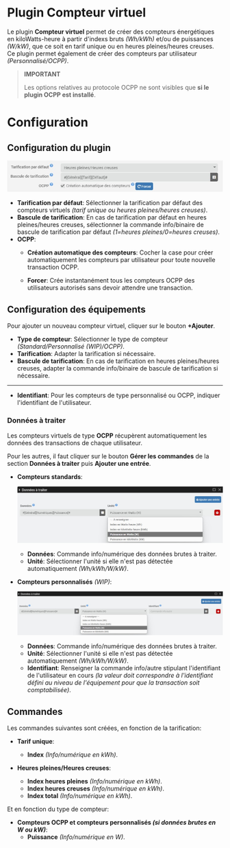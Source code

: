# Plugin Compteur virtuel

Le plugin **Compteur virtuel** permet de créer des compteurs énergétiques en kiloWatts-heure à partir d'indexs bruts *(Wh/kWh)* et/ou de puissances *(W/kW)*, que ce soit en tarif unique ou en heures pleines/heures creuses. Ce plugin permet également de créer des compteurs par utilisateur *(Personnalisé/OCPP)*.

>**IMPORTANT**
>
>Les options relatives au protocole OCPP ne sont visibles que **si le plugin OCPP est installé**.

# Configuration

## Configuration du plugin

![Configuration du plugin](./images/config_plugin.jpg)

- **Tarification par défaut**: Sélectionner la tarification par défaut des compteurs virtuels *(tarif unique ou heures pleines/heures creuses)*.
- **Bascule de tarification**: En cas de tarification par défaut en heures pleines/heures creuses, sélectionner la commande info/binaire de bascule de tarification par défaut *(1=heures pleines/0=heures creuses)*.
- **OCPP**:
  - **Création automatique des compteurs**: Cocher la case pour créer automatiquement les compteurs par utilisateur pour toute nouvelle transaction OCPP.

  - **Forcer**: Crée instantanément tous les compteurs OCPP des utilisateurs autorisés sans devoir attendre une transaction.

## Configuration des équipements

Pour ajouter un nouveau compteur virtuel, cliquer sur le bouton **+Ajouter**.

- **Type de compteur**: Sélectionner le type de compteur *(Standard/Personnalisé (WIP)/OCPP)*.
- **Tarification**: Adapter la tarification si nécessaire.
- **Bascule de tarification**: En cas de tarification en heures pleines/heures creuses, adapter la commande info/binaire de bascule de tarification si nécessaire.

---

- **Identifiant**: Pour les compteurs de type personnalisé ou OCPP, indiquer l'identifiant de l'utilisateur.

### Données à traiter

Les compteurs virtuels de type **OCPP** récupèrent automatiquement les données des transactions de chaque utilisateur.

Pour les autres, il faut cliquer sur le bouton **Gérer les commandes** de la section **Données à traiter** puis **Ajouter une entrée**.

- **Compteurs standards**:

  ![Données compteur standard](./images/default_input.jpg)

	- **Données**: Commande info/numérique des données brutes à traiter.
	- **Unité**: Sélectionner l'unité si elle n'est pas détectée automatiquement *(Wh/kWh/W/kW)*.

- **Compteurs personnalisés** *(WIP)*:

  ![Données compteur personnalisé](./images/custom_input.jpg)

	- **Données**: Commande info/numérique des données brutes à traiter.
	- **Unité**: Sélectionner l'unité si elle n'est pas détectée automatiquement *(Wh/kWh/W/kW)*.
	- **Identifiant**: Renseigner la commande info/autre stipulant l'identifiant de l'utilisateur en cours *(la valeur doit correspondre à l'identifiant défini au niveau de l'équipement pour que la transaction soit comptabilisée)*.

## Commandes

Les commandes suivantes sont créées, en fonction de la tarification:

- **Tarif unique**:
  - **Index** *(Info/numérique en kWh)*.

- **Heures pleines/Heures creuses**:
  - **Index heures pleines** *(Info/numérique en kWh)*.
  - **Index heures creuses** *(Info/numérique en kWh)*.
  - **Index total** *(Info/numérique en kWh)*.

Et en fonction du type de compteur:

- **Compteurs OCPP et compteurs personnalisés *(si données brutes en W ou kW)***:
  - **Puissance** *(Info/numérique en W)*.
